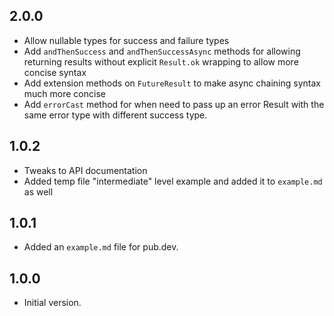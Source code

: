 ## 2.0.0
- Allow nullable types for success and failure types
- Add `andThenSuccess` and `andThenSuccessAsync` methods for allowing returning results without explicit `Result.ok` wrapping to allow more concise syntax
- Add extension methods on `FutureResult` to make async chaining syntax much more concise
- Add `errorCast` method for when need to pass up an error Result with the same error type with different success type.


## 1.0.2
- Tweaks to API documentation
- Added temp file "intermediate" level example and added it to `example.md` as well


## 1.0.1
- Added an `example.md` file for pub.dev.

## 1.0.0
- Initial version.
